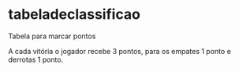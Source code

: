 # tabeladeclassificao
Tabela para marcar pontos

A cada vitória o jogador recebe 3 pontos, para os empates 1 ponto e derrotas 1 ponto.
